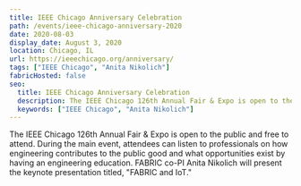 ```yaml
---
title: IEEE Chicago Anniversary Celebration
path: /events/ieee-chicago-anniversary-2020
date: 2020-08-03
display_date: August 3, 2020
location: Chicago, IL
url: https://ieeechicago.org/anniversary/
tags: ["IEEE Chicago", "Anita Nikolich"]
fabricHosted: false
seo:
  title: IEEE Chicago Anniversary Celebration
  description: The IEEE Chicago 126th Annual Fair & Expo is open to the public and free to attend. During the main event, attendees can listen to professionals on how engineering contributes to the public good and what opportunities exist by having an engineering education. FABRIC co-PI Anita Nikolich will present the keynote presentation titled, "FABRIC and IoT."
  keywords: ["IEEE Chicago", "Anita Nikolich"]
---
```


The IEEE Chicago 126th Annual Fair & Expo is open to the public and free to attend. During the main event, attendees can listen to professionals on how engineering contributes to the public good and what opportunities exist by having an engineering education. FABRIC co-PI Anita Nikolich will present the keynote presentation titled, "FABRIC and IoT."
